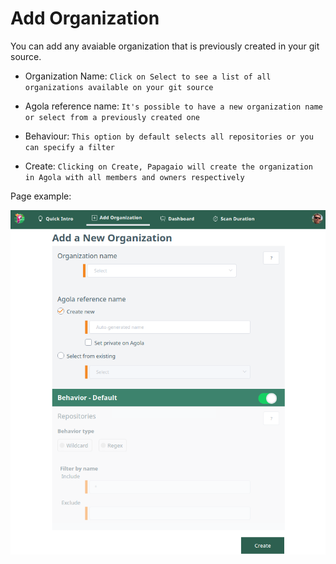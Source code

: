 # Add Organization

You can add any avaiable organization that is previously created in your git source.

* Organization Name: `Click on Select to see a list of all organizations available on your git source`

* Agola reference name: `It's possible to have a new organization name or select from a previously created one`

* Behaviour: `This option by default selects all repositories or you can specify a filter`

* Create: `Clicking on Create, Papagaio will create the organization in Agola with all members and owners respectively`


Page example:

![Add Organization](../images/add-org.png "Add Organization")
